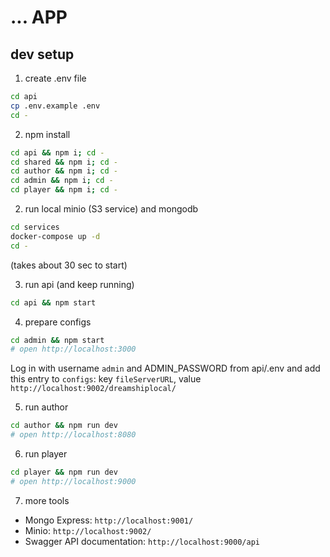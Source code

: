 # ... APP

## dev setup

1. create .env file
```sh
cd api
cp .env.example .env
cd -
```

2. npm install
```sh
cd api && npm i; cd -
cd shared && npm i; cd -
cd author && npm i; cd -
cd admin && npm i; cd -
cd player && npm i; cd -
```

2. run local minio (S3 service) and mongodb
```sh
cd services
docker-compose up -d
cd -
```
(takes about 30 sec to start)

3. run api (and keep running)
```sh
cd api && npm start
```

4. prepare configs
```sh
cd admin && npm start
# open http://localhost:3000
```
Log in with username `admin` and ADMIN_PASSWORD from api/.env and add this entry to `configs`:
key `fileServerURL`, value `http://localhost:9002/dreamshiplocal/`

5. run author
````sh
cd author && npm run dev
# open http://localhost:8080
````

6. run player
````sh
cd player && npm run dev
# open http://localhost:9000
````

7. more tools
- Mongo Express: `http://localhost:9001/`
- Minio: `http://localhost:9002/`
- Swagger API documentation: `http://localhost:9000/api`
